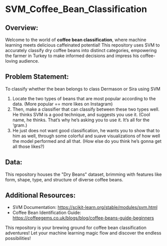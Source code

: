 # SVM_Coffee_Bean_Classification

## **Overview:**

Welcome to the world of **coffee bean classification**, where machine learning meets delicious caffeinated potential! This repository uses SVM to accurately classify dry coffee beans into distinct categories, empowering the farmer in Turkey to make informed decisions and impress his coffee-loving audience.

## **Problem Statement:**
To classify whether the bean belongs to class Dermason or Sira using SVM
1) Locate the two types of beans that are most popular according to the data. (More popular == more likes on Instagram)
2) Then, make a classifier that can classify between these two types well. He thinks SVM is a good technique, and suggests you use it. (Cool name, he thinks. That’s why he’s asking you to use it. It’s all for the ‘gram.)
3) He just does not want good classification, he wants you to show that to him as well, through some colorful and suave visualizations of how well the model performed and all that. (How else do you think he’s gonna get all those likes?)

## **Data:**
This repository houses the "Dry Beans" dataset, brimming with features like form, shape, type, and structure of diverse coffee beans.

## **Additional Resources:**

* SVM Documentation: https://scikit-learn.org/stable/modules/svm.html
* Coffee Bean Identification Guide: https://coffeegems.co.uk/blogs/blog/coffee-beans-guide-beginners

This repository is your brewing ground for coffee bean classification adventures! Let your machine learning magic flow and discover the endless possibilities!
